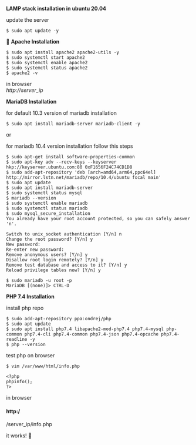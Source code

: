 __LAMP stack installation in ubuntu 20.04__

update the server
```
$ sudo apt update -y
```
:red_circle:  __Apache Installation__
```
$ sudo apt install apache2 apache2-utils -y
$ sudo systemctl start apache2
$ sudo systemctl enable apache2
$ sudo systemctl status apache2
$ apache2 -v
```
in browser\
*http://server_ip*

__MariaDB Installation__

for default 10.3 version of mariadb installation
```
$ sudo apt install mariadb-server mariadb-client -y
```
or

for mariadb 10.4 version installation follow this steps
```
$ sudo apt-get install software-properties-common
$ sudo apt-key adv --recv-keys --keyserver hkp://keyserver.ubuntu.com:80 0xF1656F24C74CD1D8
$ sudo add-apt-repository 'deb [arch=amd64,arm64,ppc64el] http://mirror.lstn.net/mariadb/repo/10.4/ubuntu focal main'
$ sudo apt update
$ sudo apt install mariadb-server
$ sudo systemctl status mysql
$ mariadb --version
$ sudo systemctl enable mariadb
$ sudo systemctl status mariadb
$ sudo mysql_secure_installation
You already have your root account protected, so you can safely answer 'n'.

Switch to unix_socket authentication [Y/n] n
Change the root password? [Y/n] y
New password:
Re-enter new password:
Remove anonymous users? [Y/n] y
Disallow root login remotely? [Y/n] y
Remove test database and access to it? [Y/n] y
Reload privilege tables now? [Y/n] y

$ sudo mariadb -u root -p
MariaDB [(none)]> CTRL-D
```
__PHP 7.4 Installation__

install php repo
```
$ sudo add-apt-repository ppa:ondrej/php
$ sudo apt update
$ sudo apt install php7.4 libapache2-mod-php7.4 php7.4-mysql php-common php7.4-cli php7.4-common php7.4-json php7.4-opcache php7.4-readline -y
$ php --version
```
test php on browser
```
$ vim /var/www/html/info.php

<?php 
phpinfo(); 
?>
```
in browser
#### http:/
/server_ip/info.php

it works! :smiling_face_with_three_hearts:
